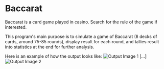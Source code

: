 # Baccarat

Baccarat is a card game played in casino. Search for the rule of the game if interested.

This program's main purpose is to simulate a game of Baccarat (8 decks of cards, around 75-85 rounds), display result for each round, 
and tallies result into statistics at the end for further analysis. 

Here is an example of how the output looks like:
![Output Image 1](/images/out1.png)
[...]
![Output Image 2](/images/out2.png)
